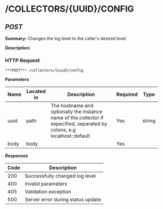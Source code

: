 # /COLLECTORS/{UUID}/CONFIG
## ***POST***

**Summary:** Changes the log level to the caller's desired level

**Description:**

### HTTP Request
`***POST*** /collectors/{uuid}/config`

**Parameters**

| Name | Located in | Description | Required | Type |
| ---- | ---------- | ----------- | -------- | ---- |
| uuid | path | The hostname and optionally the instance name of the collector if sepecified, separated by colons, e.g localhost::default | Yes | string |
| body | body |  | Yes |  |

**Responses**

| Code | Description |
| ---- | ----------- |
| 200 | Successfully changed log level |
| 400 | Invalid parameters |
| 405 | Validation exception |
| 500 | Server error during status update |
